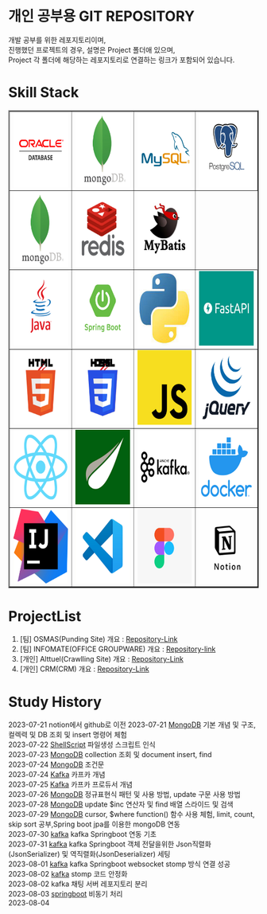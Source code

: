 # 개인 공부용 GIT REPOSITORY

개발 공부를 위한 레포지토리이며,  
진행했던 프로젝트의 경우, 설명은 Project 폴더애 있으며,  
Project 각 폴더에 해당하는 레포지토리로 연결하는 링크가 포함되어 있습니다.



# Skill Stack
<table border=2>
   <tr>
      <td><img src="/Resource/Logo/oracle.jpg" width=150 height=150></td>
      <td><img src="/Resource/Logo/mongodb.jpg" width=150 height=150></td>
      <td><img src="/Resource/Logo/mysql.jpg" width=150 height=150></td>
      <td><img src="/Resource/Logo/postgresql.jpg" width=150 height=150></td>
   </tr>
   <tr>
      <td><img src="/Resource/Logo/mongodb.jpg" width=150 height=150></td>
      <td><img src="/Resource/Logo/redis.jpg" width=150 height=150></td>
      <td><img src="/Resource/Logo/mybatis.jpg" width=150 height=150></td>
   </tr>
   <tr>
      <td><img src="/Resource/Logo/java.jpg" width=150 height=150></td>
      <td><img src="/Resource/Logo/springboot.jpg" width=150 height=150></td>
      <td><img src="/Resource/Logo/python.jpg" width=150 height=150></td>
      <td><img src="/Resource/Logo/fastapi.jpg" width=150 height=150></td>
   </tr>
   <tr>
      <td><img src="/Resource/Logo/html.jpg" width=150 height=150></td>
      <td><img src="/Resource/Logo/css.jpg" width=150 height=150></td>
      <td><img src="/Resource/Logo/js.jpg" width=150 height=150></td>
      <td><img src="/Resource/Logo/jqeury.jpg" width=150 height=150></td>
   </tr>
   <tr>
      <td><img src="/Resource/Logo/react.jpg" width=150 height=150></td>
      <td><img src="/Resource/Logo/Thyemleaf.jpg" width=150 height=150></td>
      <td><img src="/Resource/Logo/kafka.jpg" width=150 height=150></td>
      <td><img src="/Resource/Logo/docker.jpg" width=150 height=150></td>
   </tr>
   <tr>
      <td><img src="/Resource/Logo/intelij.jpg" width=150 height=150></td>
      <td><img src="/Resource/Logo/vscode.jpg" width=150 height=150></td>
      <td><img src="/Resource/Logo/figma.jpg" width=150 height=150></td>
      <td><img src="/Resource/Logo/notion.jpg" width=150 height=150></td>
   </tr>
</table>

# ProjectList
1. [팀] OSMAS(Punding Site) 개요 : [Repository-Link](./Project/OSMAS/)
2. [팀] INFOMATE(OFFICE GROUPWARE) 개요 : [Repository-link](./Project/INFOMATE/)
3. [개인] Alttuel(Crawlling Site) 개요 : [Repository-Link](./Project/alttuel/)
4. [개인] CRM(CRM) 개요 : [Repository-Link](./Project/CRM/)



# Study History
2023-07-21 notion에서 github로 이전
2023-07-21 [MongoDB](./DB//NOSQL/MongoDB/) 기본 개념 및 구조, 컬렉력 및 DB 조회 및 insert 명령어 체험  
2023-07-22 [ShellScript](./Langauge/ShellScript/) 파일생성 스크립트 인식  
2023-07-23 [MongoDB](./DB//NOSQL/MongoDB/) collection 조회 및 document insert, find   
2023-07-24 [MongoDB](./DB//NOSQL/MongoDB/) 조건문  
2023-07-24 [Kafka](./Platform/Kafka/) 카프카 개념  
2023-07-25 [Kafka](./Platform/Kafka/) 카프카 프로듀서 개념  
2023-07-26 [MongoDB](./DB//NOSQL/MongoDB/) 정규표현식 패턴 및 사용 방법, update 구문 사용 방법  
2023-07-28 [MongoDB](./DB//NOSQL/MongoDB/) update $inc 연산자 및 find 배열 스라이드 및 검색  
2023-07-29 [MongoDB](./DB//NOSQL/MongoDB/) cursor, $where function() 함수 사용 체험, limit, count, skip sort 공부,Spring boot jpa를 이용한 mongoDB 연동  
2023-07-30 [kafka](./Platform/Kafka/99studyProject/02springboot/init/) kafka Springboot 연동 기초  
2023-07-31 [kafka](./Platform/Kafka/99studyProject/02springboot/init/) kafka Springboot 객체 전달을위한 Json직렬화(JsonSerializer) 및 역직렬화(JsonDeserializer) 세팅  
2023-08-01 [kafka](./Platform/Kafka/99studyProject/02springboot/init/) kafka Springboot websocket stomp 방식 연결 성공  
2023-08-02 [kafka](./Platform/Kafka/99studyProject/02springboot/init/) stomp 코드 안정화  
2023-08-02 kafka 채팅 서버 레포지토리 분리  
2023-08-03 [springboot](./Langauge/Java/Framework/Spring/async/) 비동기 처리  
2023-08-04 
